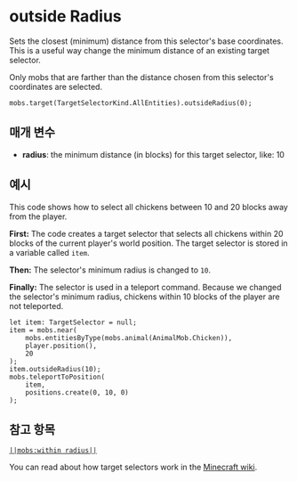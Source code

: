# outside Radius

Sets the closest (minimum) distance from this selector's base coordinates. This is a useful way change the minimum distance of an existing target selector.

Only mobs that are farther than the distance chosen from this selector's coordinates are selected.

```sig
mobs.target(TargetSelectorKind.AllEntities).outsideRadius(0);
```

## 매개 변수

* **radius**: the minimum distance (in blocks) for this target selector, like: 10

## 예시

This code shows how to select all chickens between 10 and 20 blocks away from the player.

**First:** The code creates a target selector that selects all chickens within 20 blocks of the current player's world position. The target selector is stored in a variable called `item`.

**Then:** The selector's minimum radius is changed to `10`.

**Finally:** The selector is used in a teleport command. Because we changed the selector's minimum radius, chickens within 10 blocks of the player are not teleported.

```blocks
let item: TargetSelector = null;
item = mobs.near(
    mobs.entitiesByType(mobs.animal(AnimalMob.Chicken)),
    player.position(),
    20
);
item.outsideRadius(10);
mobs.teleportToPosition(
    item,
    positions.create(0, 10, 0)
);
```

## 참고 항목

[`||mobs:within radius||`](/reference/mobs/selectors/within-radius)

You can read about how target selectors work in the [Minecraft wiki](http://minecraft.gamepedia.com/Commands#Target_selectors).